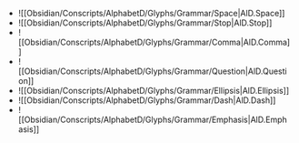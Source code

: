 - ![[Obsidian/Conscripts/AlphabetD/Glyphs/Grammar/Space|AlD.Space]]
- ![[Obsidian/Conscripts/AlphabetD/Glyphs/Grammar/Stop|AlD.Stop]]
- ![[Obsidian/Conscripts/AlphabetD/Glyphs/Grammar/Comma|AlD.Comma]]
- ![[Obsidian/Conscripts/AlphabetD/Glyphs/Grammar/Question|AlD.Question]]
- ![[Obsidian/Conscripts/AlphabetD/Glyphs/Grammar/Ellipsis|AlD.Ellipsis]]
- ![[Obsidian/Conscripts/AlphabetD/Glyphs/Grammar/Dash|AlD.Dash]]
- ![[Obsidian/Conscripts/AlphabetD/Glyphs/Grammar/Emphasis|AlD.Emphasis]]
